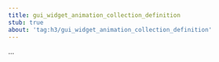 ```yaml
---
title: gui_widget_animation_collection_definition
stub: true
about: 'tag:h3/gui_widget_animation_collection_definition'
---
```

...
